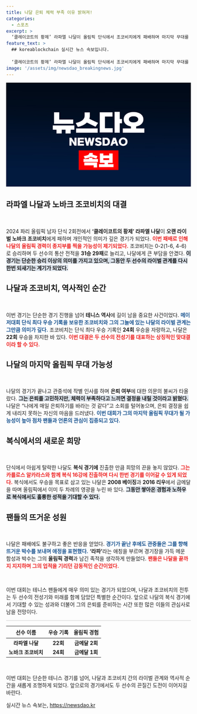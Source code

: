 ```yaml
---
title: 나달 은퇴 체력 부족 이유 밝혀져!
categories:
  - 스포츠
excerpt: >
  ‘클레이코트의 황제’ 라파엘 나달이 올림픽 단식에서 조코비치에게 패배하며 마지막 무대를 장식했다. 은퇴 여부에 대한 궁금증이 커지는 가운데, 복식에서는 여전히 승리의 희망을 품고 있다. 팬들의 열렬한 응원 속에 나달의 테니스 여정은 계속된다!
feature_text: >
  ## koreablockchain 실시간 뉴스 속보입니다.

  ‘클레이코트의 황제’ 라파엘 나달이 올림픽 단식에서 조코비치에게 패배하며 마지막 무대를 장식했다. 은퇴 여부에 대한 궁금증이 커지는 가운데, 복식에서는 여전히 승리의 희망을 품고 있다. 팬들의 열렬한 응원 속에 나달의 테니스 여정은 계속된다!
image: '/assets/img/newsdao_breakingnews.jpg'
---
```


<p><img src="/assets/img/newsdao_breakingnews.jpg" alt="koreablockchain 속보" /></p>

<h2 data-ke-size="size26">라파엘 나달과 노바크 조코비치의 대결</h2>

<p data-ke-size="size16">&nbsp;</p>

<p>2024 파리 올림픽 남자 단식 2회전에서 <strong>‘클레이코트의 황제’ 라파엘 나달</strong>이 <strong>오랜 라이벌 노바크 조코비치</strong>에게 패하며 개인적인 의미가 깊은 경기가 되었다. <b><span style="color: #ee2323;">이번 패배로 인해 나달의 올림픽 경력이 종지부를 찍을 가능성이 제기되었다.</span></b> 조코비치는 0-2(1-6, 4-6)로 승리하며 두 선수의 통산 전적을 <strong>31승 29패</strong>로 늘리고, 나달에게 큰 부담을 안겼다. <b><span style="background-color: #21538527;">이 경기는 단순한 승리 이상의 의미를 가지고 있으며, 그동안 두 선수의 라이벌 관계를 다시 한번 되새기는 계기가 되었다.</span></b> </p>

<h2 data-ke-size="size26">나달과 조코비치, 역사적인 순간</h2>

<p data-ke-size="size16">&nbsp;</p>

<p>이번 경기는 단순한 경기 진행을 넘어 <strong>테니스 역사</strong>에 길이 남을 중요한 사건이었다. <b><span style="color: #1a5490;">메이저대회 단식 최다 우승 기록을 보유한 조코비치와 그의 그늘에 있는 나달의 라이벌 관계는 그만큼 의미가 깊다.</span></b> 조코비치는 단식 최다 우승 기록인 <strong>24회</strong> 우승을 자랑하고, 나달은 <strong>22회</strong> 우승을 차지한 바 있다. <b><span style="color: #ee2323;">이번 대결은 두 선수의 전성기를 대표하는 상징적인 맞대결이라 할 수 있다.</span></b> </p>

<h2 data-ke-size="size26">나달의 마지막 올림픽 무대 가능성</h2>

<p data-ke-size="size16">&nbsp;</p>

<p>나달의 경기가 끝나고 관중석에 작별 인사를 하며 <strong>은퇴 여부</strong>에 대한 의문의 불씨가 타올랐다. <b><span style="background-color: #21538527;">그는 은퇴를 고민하지만, 체력이 부족하다고 느끼면 결정을 내릴 것이라고 밝혔다.</span></b> 나달은 “나에게 매일 은퇴하기를 바라는 것 같다”고 소회를 털어놓으며, 은퇴 결정을 쉽게 내리지 못하는 자신의 마음을 드러냈다. <b><span style="color: #1a5490;">이번 대회가 그의 마지막 올림픽 무대가 될 가능성이 높아 점차 팬들과 언론의 관심이 집중되고 있다.</span></b> </p>

<h2 data-ke-size="size26">복식에서의 새로운 희망</h2>

<p data-ke-size="size16">&nbsp;</p>

<p>단식에서 아쉽게 탈락한 나달도 <strong>복식 경기에</strong> 진출한 만큼 희망의 끈을 놓지 않았다. <b><span style="color: #ee2323;">그는 카를로스 알카라스와 함께 복식 16강에 진출하며 다시 한번 경기를 이어갈 수 있게 되었다.</span></b> 복식에서도 우승을 목표로 삼고 있는 나달은 <strong>2008 베이징</strong>과 <strong>2016 리우</strong>에서 금메달을 따며 올림픽에서 이미 두 차례의 영광을 누린 바 있다. <b><span style="background-color: #21538527;">그동안 쌓아온 경험과 노하우로 복식에서도 훌륭한 성적을 기대할 수 있다.</span></b> </p>

<h2 data-ke-size="size26">팬들의 뜨거운 성원</h2>

<p data-ke-size="size16">&nbsp;</p>

<p>나달은 패배에도 불구하고 좋은 반응을 얻었다. <b><span style="color: #1a5490;">경기가 끝난 후에도 관중들은 그를 향해 뜨거운 박수를 보내며 애정을 표현했다.</span></b> <strong>‘라파’</strong>라는 애칭을 부르며 경기장을 가득 메운 함성과 박수는 그의 <strong>올림픽 경력</strong>과 남긴 족적을 생각하게 만들었다. <b><span style="color: #ee2323;">팬들은 나달을 끝까지 지지하며 그의 업적을 기리던 감동적인 순간이었다.</span></b> </p>

<p data-ke-size="size16">&nbsp;</p>

<p>이번 대회는 테니스 팬들에게 매우 의미 있는 경기가 되었으며, 나달과 조코비치의 전투는 두 선수의 전성기와 미래를 함께 담았던 특별한 순간이다. 앞으로 나달의 복식 경기에서 기대할 수 있는 성과와 더불어 그의 은퇴를 준비하는 시간 또한 많은 이들의 관심사로 남을 전망이다. </p>

<hr style="height: 1px; border: none; color: #ccc; background-color: #ccc;">

<table style="width: 100%;">
    <thead>
        <tr>
            <th style="text-align: center; height: 25px;">선수 이름</th>
            <th style="text-align: center; height: 25px;">우승 기록</th>
            <th style="text-align: center; height: 25px;">올림픽 경험</th>
        </tr>
    </thead>
    <tbody>
        <tr>
            <td style="text-align: center; height: 17px;"><b>라파엘 나달</b></td>
            <td style="text-align: center; height: 17px;"><b>22회</b></td>
            <td style="text-align: center; height: 17px;"><b>금메달 2회</b></td>
        </tr>
        <tr>
            <td style="text-align: center; height: 17px;"><b>노바크 조코비치</b></td>
            <td style="text-align: center; height: 17px;"><b>24회</b></td>
            <td style="text-align: center; height: 17px;"><b>금메달 1회</b></td>
        </tr>
    </tbody>
</table>

<p data-ke-size="size16">&nbsp;</p> 

<p>이번 대회는 단순한 테니스 경기를 넘어, 나달과 조코비치 간의 라이벌 관계와 역사적 순간을 새롭게 조명하게 되었다. 앞으로의 경기에서도 두 선수의 끈질긴 도전이 이어지길 바란다.</p>
실시간 뉴스 속보는, <a href="https://newsdao.kr" rel="dofollow">https://newsdao.kr</a>


